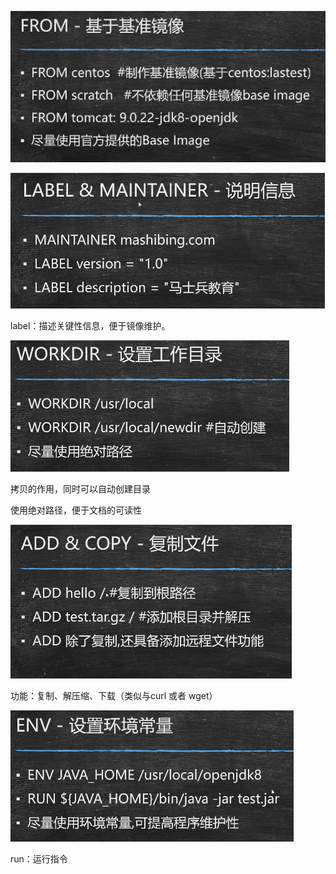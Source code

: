 ![image-20201224081231605](images/image-20201224081231605.png)

![image-20201224090228895](images/image-20201224090228895.png)

label：描述关键性信息，便于镜像维护。

![image-20201225080701028](images/image-20201225080701028.png)

拷贝的作用，同时可以自动创建目录

使用绝对路径，便于文档的可读性

![image-20201225080851416](images/image-20201225080851416.png)

 功能：复制、解压缩、下载（类似与curl 或者 wget）

![image-20201225081016622](images/image-20201225081016622.png)

run：运行指令

